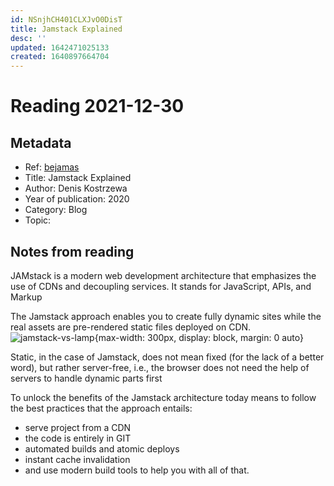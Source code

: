```yaml
---
id: NSnjhCH401CLXJvO0DisT
title: Jamstack Explained
desc: ''
updated: 1642471025133
created: 1640897664704
---
```

# Reading 2021-12-30

## Metadata

- Ref: [bejamas](https://bejamas.io/blog/jamstack/)
- Title: Jamstack Explained
- Author: Denis Kostrzewa
- Year of publication: 2020
- Category: Blog
- Topic:  

## Notes from reading

JAMstack is a modern web development architecture that emphasizes the use of CDNs and decoupling services. It stands for JavaScript, APIs, and Markup

The Jamstack approach enables you to create fully dynamic sites while the real assets are pre-rendered static files deployed on CDN. 
![jamstack-vs-lamp](https://bejamas.io/static/c2105eabd164dde25c5a0c7333e917b1/2851b/jamstack-workflow.png){max-width: 300px, display: block, margin: 0 auto}

Static, in the case of Jamstack, does not mean fixed (for the lack of a better word), but rather server-free, i.e., the browser does not need the help of servers to handle dynamic parts first

To unlock the benefits of the Jamstack architecture today means to follow the best practices that the approach entails:
- serve project from a CDN
- the code is entirely in GIT
- automated builds and atomic deploys
- instant cache invalidation
- and use modern build tools to help you with all of that.